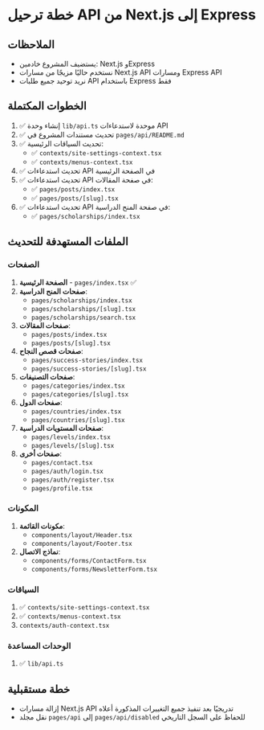 # خطة ترحيل API من Next.js إلى Express

## الملاحظات
- يستضيف المشروع خادمين: Next.js وExpress
- نستخدم حاليًا مزيجًا من مسارات Next.js API ومسارات Express API
- نريد توحيد جميع طلبات API باستخدام Express فقط

## الخطوات المكتملة
1. ✅ إنشاء وحدة `lib/api.ts` موحدة لاستدعاءات API
2. ✅ تحديث مستندات المشروع في `pages/api/README.md`
3. ✅ تحديث السياقات الرئيسية:
   - ✅ `contexts/site-settings-context.tsx`
   - ✅ `contexts/menus-context.tsx`
4. ✅ تحديث استدعاءات API في الصفحة الرئيسية
5. ✅ تحديث استدعاءات API في صفحة المقالات:
   - ✅ `pages/posts/index.tsx`
   - ✅ `pages/posts/[slug].tsx`
6. ✅ تحديث استدعاءات API في صفحة المنح الدراسية:
   - ✅ `pages/scholarships/index.tsx`

## الملفات المستهدفة للتحديث

### الصفحات
1. **الصفحة الرئيسية** - `pages/index.tsx` ✅
2. **صفحات المنح الدراسية**:
   - `pages/scholarships/index.tsx`
   - `pages/scholarships/[slug].tsx`
   - `pages/scholarships/search.tsx`
3. **صفحات المقالات**:
   - `pages/posts/index.tsx`
   - `pages/posts/[slug].tsx`
4. **صفحات قصص النجاح**:
   - `pages/success-stories/index.tsx`
   - `pages/success-stories/[slug].tsx`
5. **صفحات التصنيفات**:
   - `pages/categories/index.tsx`
   - `pages/categories/[slug].tsx`
6. **صفحات الدول**:
   - `pages/countries/index.tsx`
   - `pages/countries/[slug].tsx`
7. **صفحات المستويات الدراسية**:
   - `pages/levels/index.tsx`
   - `pages/levels/[slug].tsx`
8. **صفحات أخرى**:
   - `pages/contact.tsx`
   - `pages/auth/login.tsx`
   - `pages/auth/register.tsx`
   - `pages/profile.tsx`

### المكونات
1. **مكونات القائمة**:
   - `components/layout/Header.tsx`
   - `components/layout/Footer.tsx`
2. **نماذج الاتصال**:
   - `components/forms/ContactForm.tsx`
   - `components/forms/NewsletterForm.tsx`

### السياقات
1. ✅ `contexts/site-settings-context.tsx`
2. ✅ `contexts/menus-context.tsx`
3. `contexts/auth-context.tsx`

### الوحدات المساعدة
1. ✅ `lib/api.ts`

## خطة مستقبلية
- إزالة مسارات Next.js API تدريجيًا بعد تنفيذ جميع التغييرات المذكورة أعلاه
- نقل مجلد `pages/api` إلى `pages/api/disabled` للحفاظ على السجل التاريخي